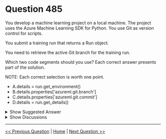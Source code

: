 # Question 485

You develop a machine learning project on a local machine. The project uses the Azure Machine Learning SDK for Python. You use Git as version control for scripts.

You submit a training run that returns a Run object.

You need to retrieve the active Git branch for the training run.

Which two code segments should you use? Each correct answer presents part of the solution.

NOTE: Each correct selection is worth one point.

* A.details = run.get_environment()
* B.details.properties['azureml.git.branch']
* C.details.properties['azureml.git.commit']
* D.details = run.get_details()

<details>
  <summary>Show Suggested Answer</summary>

  <strong>BD</strong><br>

</details>

<details>
  <summary>Show Discussions</summary>

<blockquote><p><strong>giusecozza</strong> <code>(Fri 03 Mar 2023 16:41)</code> - <em>Upvotes: 6</em></p><p>should be B &amp; D, it is clearly explained here: https://docs.microsoft.com/en-us/python/api/azureml-core/azureml.core.run(class)?view=azure-ml-py#azureml-core-run-get-details</p></blockquote>
<blockquote><p><strong>JTWang</strong> <code>(Tue 25 Apr 2023 07:55)</code> - <em>Upvotes: 1</em></p><p>But the return type of get_details() is dict,not Run Object.</p></blockquote>
<blockquote><p><strong>JTWang</strong> <code>(Tue 25 Apr 2023 08:14)</code> - <em>Upvotes: 1</em></p><p>Oh~I got it.You got a Run object! I read it wrong.</p></blockquote>
<blockquote><p><strong>JTWang</strong> <code>(Tue 25 Apr 2023 08:17)</code> - <em>Upvotes: 1</em></p><p>B ref:https://learn.microsoft.com/en-us/azure/machine-learning/concept-train-model-git-integration</p></blockquote>
<blockquote><p><strong>GHill1982</strong> <code>(Wed 17 Jul 2024 05:21)</code> - <em>Upvotes: 1</em></p><p>To retrieve the active Git branch for the training run, you need to use the following two code segments:
D. details = run.get_details()
B. details.properties[‘azureml.git.branch’]
The first code segment gets the details of the run object, which includes information about the Git repository and branch that the source files came from. The second code segment accesses the property that stores the name of the active Git branch.</p></blockquote>
<blockquote><p><strong>Yuriy_Ch</strong> <code>(Wed 06 Sep 2023 12:45)</code> - <em>Upvotes: 1</em></p><p>D, then B. 	
giusecozza  provided the link explaining.</p></blockquote>
<blockquote><p><strong>phdykd</strong> <code>(Thu 24 Aug 2023 14:28)</code> - <em>Upvotes: 1</em></p><p>To retrieve the active Git branch for the training run, you should use the following code segments:

Retrieve the Run object:
css
Copy code
run = &lt;insert code to submit a training run that returns a Run object&gt;
Retrieve the run details:
css
Copy code
details = run.get_details()
Access the Git branch property from the run details:
css
Copy code
branch = details[&#x27;properties&#x27;][&#x27;azureml.git.branch&#x27;]
Therefore, the correct code segments are B and D.</p></blockquote>
<blockquote><p><strong>AzureJobsTillRetire</strong> <code>(Thu 10 Aug 2023 19:14)</code> - <em>Upvotes: 2</em></p><p>The sequence of code is D and then B

details = run.get_details()
and then you can use details.properties[&#x27;azureml.git.branch&#x27;]</p></blockquote>
<blockquote><p><strong>BTAB</strong> <code>(Fri 14 Jul 2023 11:51)</code> - <em>Upvotes: 1</em></p><p>B - https://learn.microsoft.com/en-us/azure/machine-learning/concept-train-model-git-integration
D - https://learn.microsoft.com/en-us/python/api/azureml-core/azureml.core.run(class)?view=azure-ml-py#azureml-core-run-get-details</p></blockquote>
<blockquote><p><strong>Mckay_</strong> <code>(Fri 14 Apr 2023 18:01)</code> - <em>Upvotes: 1</em></p><p>The question did not mention anything about committing any changes.</p></blockquote>
<blockquote><p><strong>Mckay_</strong> <code>(Fri 14 Apr 2023 18:00)</code> - <em>Upvotes: 2</em></p><p>The answers should be B &amp; D.</p></blockquote>

</details>

---

[<< Previous Question](question_484.md) | [Home](/index.md) | [Next Question >>](question_486.md)
